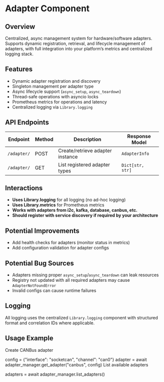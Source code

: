 # Adapter Component

## Overview

Centralized, async management system for hardware/software adapters. Supports dynamic registration, retrieval, and lifecycle management of adapters, with full integration into your platform’s metrics and centralized logging stack.

## Features

- Dynamic adapter registration and discovery
- Singleton management per adapter type
- Async lifecycle support (`async_setup`, `async_teardown`)
- Thread-safe operations with asyncio locks
- Prometheus metrics for operations and latency
- Centralized logging via `Library.logging`

## API Endpoints

| Endpoint       | Method | Description                          | Response Model       |
|----------------|--------|--------------------------------------|----------------------|
| `/adapter/`    | POST   | Create/retrieve adapter instance     | `AdapterInfo`        |
| `/adapter/`    | GET    | List registered adapter types        | `Dict[str, str]`     |

## Interactions

- **Uses Library.logging** for all logging (no ad-hoc logging)
- **Uses Library.metrics** for Prometheus metrics
- **Works with adapters from i2c, kafka, database, canbus, etc.**
- **Should register with service discovery if required by your architecture**

## Potential Improvements

- Add health checks for adapters (monitor status in metrics)
- Add configuration validation for adapter configs

## Potential Bug Sources

- Adapters missing proper `async_setup`/`async_teardown` can leak resources
- Registry not updated with all required adapters may cause `AdapterNotFoundError`
- Invalid configs can cause runtime failures

## Logging

All logging uses the centralized `Library.logging` component with structured format and correlation IDs where applicable.

## Usage Example

Create CANBus adapter

config = {"interface": "socketcan", "channel": "can0"}
adapter = await adapter_manager.get_adapter("canbus", config)
List available adapters

adapters = await adapter_manager.list_adapters()
